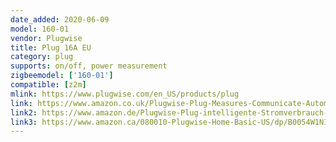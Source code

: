 ```yaml
---
date_added: 2020-06-09
model: 160-01
vendor: Plugwise
title: Plug 16A EU
category: plug
supports: on/off, power measurement
zigbeemodel: ['160-01']
compatible: [z2m]
mlink: https://www.plugwise.com/en_US/products/plug
link: https://www.amazon.co.uk/Plugwise-Plug-Measures-Communicate-Automation/dp/B07PNCGG66
link2: https://www.amazon.de/Plugwise-Plug-intelligente-Stromverbrauch-kommuniziert/dp/B07PNCGG66
link3: https://www.amazon.ca/080010-Plugwise-Home-Basic-US/dp/B0054W1NIW
---
```

